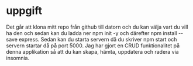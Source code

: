 # uppgift
Det går att klona mitt repo från github till datorn och du kan välja vart du vill ha den och sedan kan du ladda ner npm init -y och därefter npm install --save express. Sedan kan du starta servern då du skriver npm start och servern startar då på port 5000. Jag har gjort en CRUD funktionalitet på denna applikation så att du kan skapa, hämta, uppdatera och radera via insomnia.
